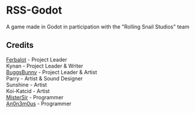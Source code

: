 # RSS-Godot

A game made in Godot in participation with the "Rolling Snail Studios" team

## Credits

[Ferbalot](https://github.com/Ferbalot/) - Project Leader\
Kynan - Project Leader & Writer\
[BuggsBunny](https://github.com/BuggsBunny) - Project Leader & Artist\
Parry - Artist & Sound Designer\
Sunshine - Artist\
Koi-Katcid - Artist\
[MisterSir](https://github.com/CollinMendia) - Programmer\
[An0n3m0us](https://github.com/An0n3m0us) - Programmer
